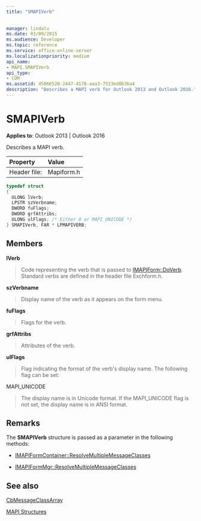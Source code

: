 ```yaml
---
title: "SMAPIVerb"
 
 
manager: lindalu
ms.date: 03/09/2015
ms.audience: Developer
ms.topic: reference
ms.service: office-online-server
ms.localizationpriority: medium
api_name:
- MAPI.SMAPIVerb
api_type:
- COM
ms.assetid: 45066528-2447-4178-aaa3-7513ed0b3ba4
description: "Describes a MAPI verb for Outlook 2013 and Outlook 2016."
---
```


# SMAPIVerb

  
  
**Applies to**: Outlook 2013 | Outlook 2016 
  
Describes a MAPI verb.
  
|Property |Value |
|:-----|:-----|
|Header file:  <br/> |Mapiform.h  <br/> |
   
```cpp
typedef struct
{
  ULONG lVerb;
  LPSTR szVerbname;
  DWORD fuFlags;
  DWORD grfAttribs;
  ULONG ulFlags; /* Either 0 or MAPI_UNICODE */
} SMAPIVerb, FAR * LPMAPIVERB;

```

## Members

 **lVerb**
  
> Code representing the verb that is passed to [IMAPIForm::DoVerb](imapiform-doverb.md). Standard verbs are defined in the header file Exchform.h.
    
 **szVerbname**
  
> Display name of the verb as it appears on the form menu.
    
 **fuFlags**
  
> Flags for the verb.
    
 **grfAttribs**
  
> Attributes of the verb. 
    
 **ulFlags**
  
> Flag indicating the format of the verb's display name. The following flag can be set:
    
MAPI_UNICODE 
  
> The display name is in Unicode format. If the MAPI_UNICODE flag is not set, the display name is in ANSI format.
    
## Remarks

The **SMAPIVerb** structure is passed as a parameter in the following methods: 
  
- [IMAPIFormContainer::ResolveMultipleMessageClasses](imapiformcontainer-resolvemultiplemessageclasses.md)
    
- [IMAPIFormMgr::ResolveMultipleMessageClasses](imapiformmgr-resolvemultiplemessageclasses.md)
    
## See also



[CbMessageClassArray](cbmessageclassarray.md)


[MAPI Structures](mapi-structures.md)

